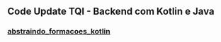 ## Code Update TQI - Backend com Kotlin e Java
### [abstraindo_formacoes_kotlin](./abstraindo_formacoes_kotlin)


